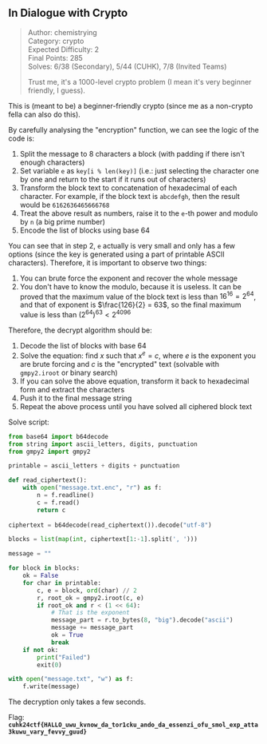 ## In Dialogue with Crypto
> Author: chemistrying \
> Category: crypto \
> Expected Difficulty: 2 \
> Final Points: 285 \
> Solves: 6/38 (Secondary), 5/44 (CUHK), 7/8 (Invited Teams)
> 
> Trust me, it's a 1000-level crypto problem (I mean it's very beginner friendly, I guess).

This is (meant to be) a beginner-friendly crypto (since me as a non-crypto fella can also do this).

By carefully analysing the "encryption" function, we can see the logic of the code is:
1. Split the message to 8 characters a block (with padding if there isn't enough characters)
2. Set variable `e` as `key[i % len(key)]` (i.e.: just selecting the character one by one and return to the start if it runs out of characters)
3. Transform the block text to concatenation of hexadecimal of each character. For example, if the block text is `abcdefgh`, then the result would be `6162636465666768`
4. Treat the above result as numbers, raise it to the `e`-th power and modulo by `n` (a big prime number)
5. Encode the list of blocks using base 64

You can see that in step 2, `e` actually is very small and only has a few options (since the key is generated using a part of printable ASCII characters). Therefore, it is important to observe two things:
1. You can brute force the exponent and recover the whole message
2. You don't have to know the modulo, because it is useless. It can be proved that the maximum value of the block text is less than $16 ^ {16} = 2 ^ {64}$, and that of exponent is $\frac{126}{2} = 63$, so the final maximum value is less than $\left(2 ^ {64}\right) ^ {63} < 2 ^ {4096}$

Therefore, the decrypt algorithm should be:
1. Decode the list of blocks with base 64
2. Solve the equation: find $x$ such that $x^e = c$, where $e$ is the exponent you are brute forcing and $c$ is the "encrypted" text (solvable with `gmpy2.iroot` or binary search)
3. If you can solve the above equation, transform it back to hexadecimal form and extract the characters
4. Push it to the final message string
5. Repeat the above process until you have solved all ciphered block text

Solve script:
```py
from base64 import b64decode
from string import ascii_letters, digits, punctuation
from gmpy2 import gmpy2

printable = ascii_letters + digits + punctuation

def read_ciphertext():
    with open("message.txt.enc", "r") as f:
        n = f.readline()
        c = f.read()
        return c
    
ciphertext = b64decode(read_ciphertext()).decode("utf-8")

blocks = list(map(int, ciphertext[1:-1].split(', ')))

message = ""

for block in blocks:
    ok = False
    for char in printable:
        c, e = block, ord(char) // 2
        r, root_ok = gmpy2.iroot(c, e)
        if root_ok and r < (1 << 64):
            # That is the exponent
            message_part = r.to_bytes(8, "big").decode("ascii")
            message += message_part
            ok = True
            break
    if not ok:
        print("Failed")
        exit(0)

with open("message.txt", "w") as f:
    f.write(message)
```

The decryption only takes a few seconds.

Flag: **`cuhk24ctf{HALLO_uwu_kvnow_da_tor1cku_ando_da_essenzi_ofu_smol_exp_atta3kuwu_vary_fevvy_guud}`**